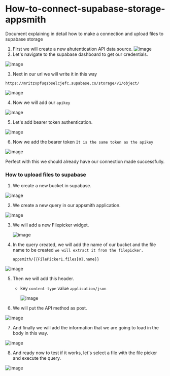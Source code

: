 # How-to-connect-supabase-storage-appsmith

Document explaining in detail how to make a connection and upload files to supabase storage

1. First we will create a new ahutentication API data source.
   ![image](https://user-images.githubusercontent.com/114161539/205972223-de1c8118-74cf-4590-aec7-d3e9aeda0bf7.png)
2. Let's navigate to the supabase dashboard to get our credentials.

![image](https://user-images.githubusercontent.com/114161539/205975220-d66c0e8e-3281-48d9-80d0-d9b62cd64ddb.png)

3. Next in our url we will write it in this way

`https://mritzxpfuqsbselcjefc.supabase.co/storage/v1/object/`

![image](https://user-images.githubusercontent.com/114161539/205974488-868a80c4-4814-4f50-8e1b-3fca41de51b6.png)

4. Now we will add our `apikey`

![image](https://user-images.githubusercontent.com/114161539/205975465-d749181d-442f-457d-9522-28abbb722541.png)

5. Let's add bearer token authentication.

![image](https://user-images.githubusercontent.com/114161539/205975770-a98d2f7d-f113-475a-a74d-3ae799f4d021.png)

6. Now we add the bearer token `It is the same token as the apikey`

![image](https://user-images.githubusercontent.com/114161539/205976359-1666ff58-b3a2-4ba4-9743-97dd53a5d6ef.png)

Perfect with this we should already have our connection made successfully.

### How to upload files to supabase

1. We create a new bucket in supabase.

![image](https://user-images.githubusercontent.com/114161539/205976813-acd2c93e-a04f-4383-9b6e-8bc6c22a1628.png)

2. We create a new query in our appsmith application.

![image](https://user-images.githubusercontent.com/114161539/205977234-41fcd38a-b8c5-4d96-b1e0-b41bf38b0bbc.png)

3. We will add a new Filepicker widget.

   ![image](https://user-images.githubusercontent.com/114161539/205977697-e76b70bb-5abb-416e-be1f-14885837569b.png)

4. In the query created, we will add the name of our bucket and the file name to be created `we will extract it from the filepicker.`

   `appsmith/{{FilePicker1.files[0].name}}`

![image](https://user-images.githubusercontent.com/114161539/205978391-a4ffd67c-23b5-41f5-912a-d3f9dde20bba.png)

5. Then we will add this header.

   - key `content-type` value `application/json`
   
     ![image](https://user-images.githubusercontent.com/114161539/205978982-41889919-42d6-4dde-9102-f2dce474e109.png)

6. We will put the API method as post.

![image](https://user-images.githubusercontent.com/114161539/205983017-11b42330-e153-4ea7-b428-0046af71380b.png)

7. And finally we will add the information that we are going to load in the body in this way.

![image](https://user-images.githubusercontent.com/114161539/205979151-3e280bff-393a-47b4-8700-4c2f035b885c.png)

8. And ready now to test if it works, let's select a file with the file picker and execute the query.

![image](https://user-images.githubusercontent.com/114161539/205983689-3abf5310-2eff-474d-b00a-709fe7e7fd2f.png)
